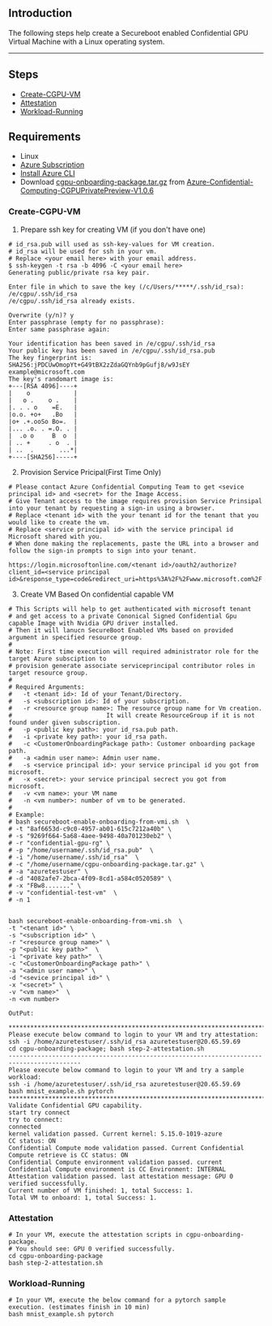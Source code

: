 ## Introduction

The following steps help create a Secureboot enabled Confidential GPU Virtual Machine with a Linux operating system.

-----------------------------------------------


## Steps

- [Create-CGPU-VM](#Create-CGPU-VM)
- [Attestation](#Attestation)
- [Workload-Running](#Workload-Running)



## Requirements

- Linux
- [Azure Subscription](https://docs.microsoft.com/en-us/azure/cost-management-billing/manage/create-subscription)
- [Install Azure CLI](https://docs.microsoft.com/en-us/cli/azure/install-azure-cli)
- Download [cgpu-onboarding-package.tar.gz](https://github.com/Azure-Confidential-Computing/PrivatePreview/releases/download/V1.0.6/cgpu-onboarding-package.tar.gz) from [Azure-Confidential-Computing-CGPUPrivatePreview-V1.0.6](https://github.com/Azure-Confidential-Computing/PrivatePreview/releases/tag/V1.0.6)


### Create-CGPU-VM

1. Prepare ssh key for creating VM (if you don't have one)

```
# id_rsa.pub will used as ssh-key-values for VM creation.
# id_rsa will be used for ssh in your vm.
# Replace <your email here> with your email address.
$ ssh-keygen -t rsa -b 4096 -C <your email here>
Generating public/private rsa key pair.

Enter file in which to save the key (/c/Users/*****/.ssh/id_rsa): /e/cgpu/.ssh/id_rsa
/e/cgpu/.ssh/id_rsa already exists.

Overwrite (y/n)? y
Enter passphrase (empty for no passphrase):
Enter same passphrase again:

Your identification has been saved in /e/cgpu/.ssh/id_rsa
Your public key has been saved in /e/cgpu/.ssh/id_rsa.pub
The key fingerprint is:
SHA256:jPDCUwOmopYt+G49tBX2zZdaGQYnb9pGufj8/w9JsEY example@microsoft.com
The key's randomart image is:
+---[RSA 4096]----+
|    o            |
|   o .    o .    |
|. . . o    =E.   |
|o.o. +o+   .Bo   |
|o+ .+.ooSo Bo=.  |
|... .o. . =.O. . |
|  .o o     B  o  |
| .. +     . o  . |
| ..  .       ...*|
+----[SHA256]-----+
```

2. Provision Service Pricipal(First Time Only)

```
# Please contact Azure Confidential Computing Team to get <sevice principal id> and <secret> for the Image Access.
# Give Tenant access to the image requires provision Service Prinsipal into your tenant by requesting a sign-in using a browser. 
# Replace <tenant id> with the your tenant id for the tenant that you would like to create the vm. 
# Replace <service principal id> with the service principal id Microsoft shared with you. 
# When done making the replacements, paste the URL into a browser and follow the sign-in prompts to sign into your tenant.

https://login.microsoftonline.com/<tenant id>/oauth2/authorize?client_id=<service principal id>&response_type=code&redirect_uri=https%3A%2F%2Fwww.microsoft.com%2F 
```

3. Create VM Based On confidential capable VM
```
# This Scripts will help to get authenticated with microsoft tenant 
# and get access to a private Cononical Signed Confidential Gpu capable Image with Nvidia GPU driver installed.
# Then it will lanucn SecureBoot Enabled VMs based on provided argument in specified resource group.
#
# Note: First time execution will required administrator role for the target Azure subsciption to
# provision generate associate serviceprincipal contributor roles in target resource group. 
#
# Required Arguments: 
#	-t <tenant id>: Id of your Tenant/Directory. 
#	-s <subscription id>: Id of your subscription. 
#	-r <resource group name>: The resource group name for Vm creation.
#                          It will create ResourceGroup if it is not found under given subscription.
#	-p <public key path>: your id_rsa.pub path. 
#	-i <private key path>: your id_rsa path. 
#	-c <CustomerOnboardingPackage path>: Customer onboarding package path.
#	-a <admin user name>: Admin user name.
#	-s <service principal id>: your service principal id you got from microsoft.
#	-x <secret>: your service principal secrect you got from microsoft.
#	-v <vm name>: your VM name
#	-n <vm number>: number of vm to be generated.
#
# Example:
# bash secureboot-enable-onboarding-from-vmi.sh  \
# -t "8af6653d-c9c0-4957-ab01-615c7212a40b" \
# -s "9269f664-5a68-4aee-9498-40a701230eb2" \
# -r "confidential-gpu-rg" \
# -p "/home/username/.ssh/id_rsa.pub"  \
# -i "/home/username/.ssh/id_rsa"  \
# -c "/home/username/cgpu-onboarding-package.tar.gz" \
# -a "azuretestuser" \
# -d "4082afe7-2bca-4f09-8cd1-a584c0520589" \
# -x "FBw8......." \
# -v "confidential-test-vm"  \
# -n 1


bash secureboot-enable-onboarding-from-vmi.sh  \
-t "<tenant id>" \
-s "<subscription id>" \
-r "<resource group name>" \
-p "<public key path>"  \
-i "<private key path>"  \
-c "<CustomerOnboardingPackage path>" \
-a "<admin user name>" \
-d "<sevice principal id>" \
-x "<secret>" \
-v "<vm name>"  \
-n <vm number>

OutPut:

******************************************************************************************
Please execute below command to login to your VM and try attestation:
ssh -i /home/azuretestuser/.ssh/id_rsa azuretestuser@20.65.59.69
cd cgpu-onboarding-package; bash step-2-attestation.sh
------------------------------------------------------------------------------------------
Please execute below command to login to your VM and try a sample workload:
ssh -i /home/azuretestuser/.ssh/id_rsa azuretestuser@20.65.59.69
bash mnist_example.sh pytorch
******************************************************************************************
Validate Confidential GPU capability.
start try connect
try to connect:
connected
kernel validation passed. Current kernel: 5.15.0-1019-azure
CC status: ON
Confidential Compute mode validation passed. Current Confidential Compute retrieve is CC status: ON
Confidential Compute environment validation passed. current Confidential Compute environment is CC Environment: INTERNAL
Attestation validation passed. last attestation message: GPU 0 verified successfully.
Current number of VM finished: 1, total Success: 1.
Total VM to onboard: 1, total Success: 1.
```

### Attestation

```
# In your VM, execute the attestation scripts in cgpu-onboarding-package.
# You should see: GPU 0 verified successfully.
cd cgpu-onboarding-package 
bash step-2-attestation.sh
```


### Workload-Running

```
# In your VM, execute the below command for a pytorch sample execution. (estimates finish in 10 min) 
bash mnist_example.sh pytorch

```



